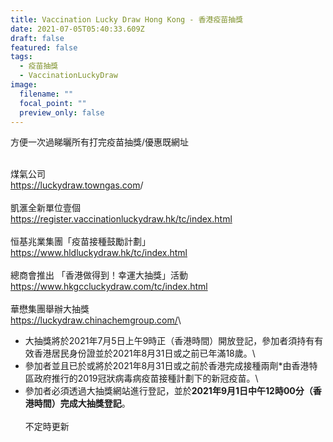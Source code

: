 ```yaml
---
title: Vaccination Lucky Draw Hong Kong - 香港疫苗抽獎
date: 2021-07-05T05:40:33.609Z
draft: false
featured: false
tags:
  - 疫苗抽獎
  - VaccinationLuckyDraw
image:
  filename: ""
  focal_point: ""
  preview_only: false
---
```

方便一次過睇曬所有打完疫苗抽獎/優惠既網址

\
煤氣公司\
<https://luckydraw.towngas.com>/\
\
凱滙全新單位壹個\
<https://register.vaccinationluckydraw.hk/tc/index.html>\
\
恒基兆業集團「疫苗接種鼓勵計劃」\
<https://www.hldluckydraw.hk/tc/index.html>\
\
總商會推出 「香港做得到！幸運大抽獎」活動\
<https://www.hkgccluckydraw.com/tc/index.html>\
\
華懋集團舉辦大抽獎\
<https://luckydraw.chinachemgroup.com/>\

* 大抽獎將於2021年7月5日上午9時正（香港時間）開放登記，參加者須持有有效香港居民身份證並於2021年8月31日或之前已年滿18歲。\
* 參加者並且已於或將於2021年8月31日或之前於香港完成接種兩劑*由香港特區政府推行的2019冠狀病毒病疫苗接種計劃下的新冠疫苗。\
* 參加者必須透過大抽獎網站進行登記，並於**2021年9月1日中午12時00分（香港時間）完成大抽獎登記**。\
  \
  不定時更新